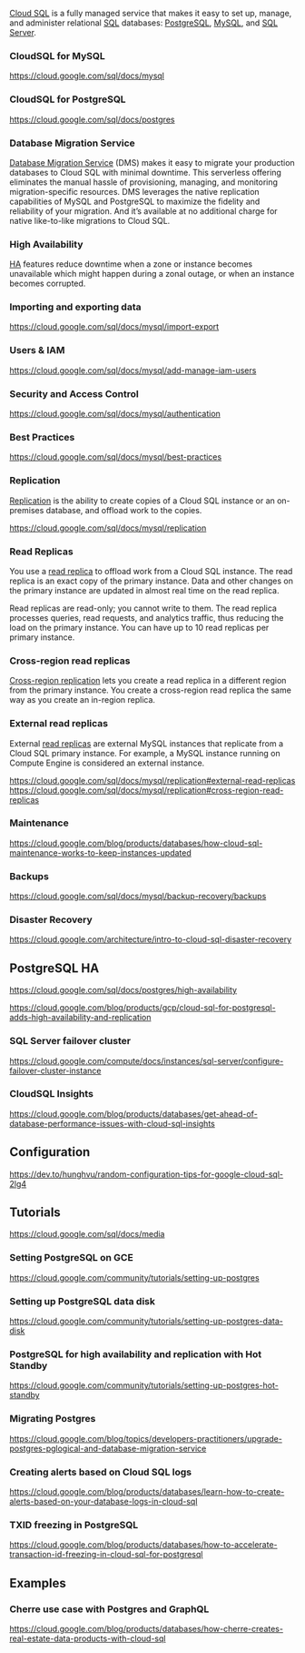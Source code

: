 [Cloud SQL](https://cloud.google.com/sql ) is a fully managed service that makes it easy to set up, manage, and administer relational [SQL](SQL) databases: [PostgreSQL](  https://www.postgresql.org/ ), [MySQL](  https://www.mysql.com/  ), and [SQL Server](   https://wikipedia.org/wiki/Microsoft_SQL_Server ).


### CloudSQL for MySQL

https://cloud.google.com/sql/docs/mysql

### CloudSQL for PostgreSQL

https://cloud.google.com/sql/docs/postgres

### Database Migration Service

[Database Migration Service](https://cloud.google.com/database-migration
) (DMS) makes it easy to migrate your production databases to Cloud SQL with minimal downtime. This serverless offering eliminates the manual hassle of provisioning, managing, and monitoring migration-specific resources. DMS leverages the native replication capabilities of MySQL and PostgreSQL to maximize the fidelity and reliability of your migration. And it’s available at no additional charge for native like-to-like migrations to Cloud SQL.



### High Availability

[HA](https://cloud.google.com/sql/docs/mysql/high-availability
) features reduce downtime when a zone or instance becomes unavailable which might happen during a zonal outage, or when an instance becomes corrupted.


### Importing and exporting data


https://cloud.google.com/sql/docs/mysql/import-export

### Users & IAM

https://cloud.google.com/sql/docs/mysql/add-manage-iam-users

### Security and Access Control

https://cloud.google.com/sql/docs/mysql/authentication

### Best Practices

https://cloud.google.com/sql/docs/mysql/best-practices

### Replication

[Replication]( https://cloud.google.com/sql/docs/sqlserver/replication?hl=en   ) is the ability to create copies of a Cloud SQL instance or an on-premises database, and offload work to the copies.



https://cloud.google.com/sql/docs/mysql/replication

### Read Replicas

You use a [read replica](  https://cloud.google.com/sql/docs/mysql/replication/create-replica ) to offload work from a Cloud SQL instance. The read replica is an exact copy of the primary instance. Data and other changes on the primary instance are updated in almost real time on the read replica.

Read replicas are read-only; you cannot write to them. The read replica processes queries, read requests, and analytics traffic, thus reducing the load on the primary instance. You can have up to 10 read replicas per primary instance.

### Cross-region read replicas


[Cross-region replication](   https://cloud.google.com/sql/docs/mysql/replication#cross-region-read-replicas ) lets you create a read replica in a different region from the primary instance. You create a cross-region read replica the same way as you create an in-region replica.



### External read replicas

External [read replicas](https://cloud.google.com/sql/docs/mysql/replication#read-replicas) are external MySQL instances that replicate from a Cloud SQL primary instance. For example, a MySQL instance running on Compute Engine is considered an external instance.

https://cloud.google.com/sql/docs/mysql/replication#external-read-replicas
https://cloud.google.com/sql/docs/mysql/replication#cross-region-read-replicas





### Maintenance

https://cloud.google.com/blog/products/databases/how-cloud-sql-maintenance-works-to-keep-instances-updated

### Backups


https://cloud.google.com/sql/docs/mysql/backup-recovery/backups

### Disaster Recovery

https://cloud.google.com/architecture/intro-to-cloud-sql-disaster-recovery

## PostgreSQL HA

https://cloud.google.com/sql/docs/postgres/high-availability

https://cloud.google.com/blog/products/gcp/cloud-sql-for-postgresql-adds-high-availability-and-replication

### SQL Server failover cluster

https://cloud.google.com/compute/docs/instances/sql-server/configure-failover-cluster-instance

### CloudSQL Insights


https://cloud.google.com/blog/products/databases/get-ahead-of-database-performance-issues-with-cloud-sql-insights

## Configuration

https://dev.to/hunghvu/random-configuration-tips-for-google-cloud-sql-2lg4

## Tutorials

https://cloud.google.com/sql/docs/media

### Setting PostgreSQL on GCE

https://cloud.google.com/community/tutorials/setting-up-postgres

### Setting up PostgreSQL data disk

https://cloud.google.com/community/tutorials/setting-up-postgres-data-disk

### PostgreSQL for high availability and replication with Hot Standby

https://cloud.google.com/community/tutorials/setting-up-postgres-hot-standby


### Migrating Postgres 

https://cloud.google.com/blog/topics/developers-practitioners/upgrade-postgres-pglogical-and-database-migration-service

### Creating alerts based on Cloud SQL logs

https://cloud.google.com/blog/products/databases/learn-how-to-create-alerts-based-on-your-database-logs-in-cloud-sql


### TXID freezing in PostgreSQL

https://cloud.google.com/blog/products/databases/how-to-accelerate-transaction-id-freezing-in-cloud-sql-for-postgresql

## Examples

### Cherre use case with Postgres and GraphQL

https://cloud.google.com/blog/products/databases/how-cherre-creates-real-estate-data-products-with-cloud-sql